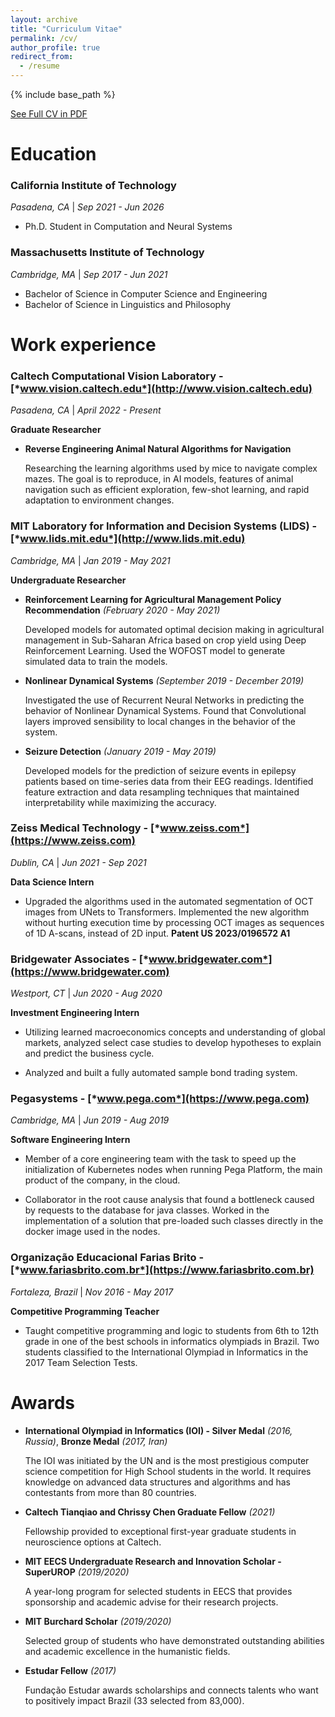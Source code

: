 ```yaml
---
layout: archive
title: "Curriculum Vitae"
permalink: /cv/
author_profile: true
redirect_from:
  - /resume
---
```


{% include base_path %}

[See Full CV in PDF](https://rogeriojr.com/files/CV.pdf)

Education
======
### California Institute of Technology
*Pasadena, CA* | *Sep 2021 - Jun 2026*
* Ph.D. Student in Computation and Neural Systems

### Massachusetts Institute of Technology
*Cambridge, MA* | *Sep 2017 - Jun 2021*
* Bachelor of Science in Computer Science and Engineering
* Bachelor of Science in Linguistics and Philosophy

Work experience
======
### Caltech Computational Vision Laboratory - [*www.vision.caltech.edu*](http://www.vision.caltech.edu)
*Pasadena, CA* | *April 2022 - Present*

**Graduate Researcher**
* **Reverse Engineering Animal Natural Algorithms for Navigation**

  Researching the learning algorithms used by mice to navigate 
  complex mazes. The goal is to reproduce, in AI models, features
  of animal navigation such as efficient exploration, few-shot 
  learning, and rapid adaptation to environment changes.

### MIT Laboratory for Information and Decision Systems (LIDS) - [*www.lids.mit.edu*](http://www.lids.mit.edu)
*Cambridge, MA* | *Jan 2019 - May 2021*

**Undergraduate Researcher**
* **Reinforcement Learning for Agricultural Management 
  Policy Recommendation** *(February 2020 - May 2021)*

  Developed models for automated optimal decision making in 
  agricultural management in Sub-Saharan Africa based on crop 
  yield using Deep Reinforcement Learning. Used the WOFOST model 
  to generate simulated data to train the models.
  
* **Nonlinear Dynamical Systems** *(September 2019 - 
  December 2019)*
  
  Investigated the use of Recurrent Neural Networks 
  in predicting the behavior of Nonlinear Dynamical 
  Systems. Found that Convolutional layers improved 
  sensibility to local changes in the behavior of the 
  system.
  
* **Seizure Detection** *(January 2019 - May 2019)*
  
  Developed models for the prediction of seizure events
  in epilepsy patients based on time-series data from
  their EEG readings. Identified feature extraction 
  and data resampling techniques that maintained 
  interpretability while maximizing the accuracy.

### Zeiss Medical Technology - [*www.zeiss.com*](https://www.zeiss.com)
*Dublin, CA* | *Jun 2021 - Sep 2021*

**Data Science Intern**
* Upgraded the algorithms used in the automated segmentation 
  of OCT images from UNets to Transformers. Implemented the 
  new algorithm without hurting execution time by processing 
  OCT images as sequences of 1D A-scans, instead of 2D input. **Patent US 2023/0196572 A1**

### Bridgewater Associates - [*www.bridgewater.com*](https://www.bridgewater.com)
*Westport, CT* | *Jun 2020 - Aug 2020*

**Investment Engineering Intern**
* Utilizing learned macroeconomics concepts and 
  understanding of global markets, analyzed select 
  case studies to develop hypotheses to explain and
  predict the business cycle.
  
* Analyzed and built a fully automated sample bond 
  trading system.
  
### Pegasystems - [*www.pega.com*](https://www.pega.com)
*Cambridge, MA* | *Jun 2019 - Aug 2019*

**Software Engineering Intern**
* Member of a core engineering team with the task to 
  speed up the initialization of Kubernetes nodes when
  running Pega Platform, the main product of the 
  company, in the cloud.
  
* Collaborator in the root cause analysis that found a
  bottleneck caused by requests to the database for java
  classes. Worked in the implementation of a solution 
  that pre-loaded such classes directly in the docker 
  image used in the nodes.
  
### Organização Educacional Farias Brito - [*www.fariasbrito.com.br*](https://www.fariasbrito.com.br)
*Fortaleza, Brazil* | *Nov 2016 - May 2017*

**Competitive Programming Teacher**
* Taught competitive programming and logic to students
  from 6th to 12th grade in one of the best schools in 
  informatics olympiads in Brazil. Two students 
  classified to the International Olympiad in 
  Informatics in the 2017 Team Selection Tests.

  
Awards
======
* **International Olympiad in Informatics (IOI) - 
  Silver Medal** *(2016, Russia)*, **Bronze Medal**
  *(2017, Iran)*

  The IOI was initiated by the UN and is the most 
  prestigious computer science competition for High
  School students in the world. It requires knowledge
  on advanced data structures and algorithms and has 
  contestants from more than 80 countries.

* **Caltech Tianqiao and Chrissy Chen Graduate Fellow** 
  *(2021)*

  Fellowship provided to exceptional first-year 
  graduate students in neuroscience options at 
  Caltech.
  
* **MIT EECS Undergraduate Research and Innovation 
  Scholar - SuperUROP** *(2019/2020)*

  A year-long program for selected students in EECS 
  that provides sponsorship and academic advise for 
  their research projects.
  
* **MIT Burchard Scholar** *(2019/2020)*

  Selected group of students who have demonstrated 
  outstanding abilities and academic excellence in
  the humanistic fields.

* **Estudar Fellow** *(2017)*

  Fundação Estudar awards scholarships and connects 
  talents who want to positively impact Brazil 
 (33 selected from 83,000).

